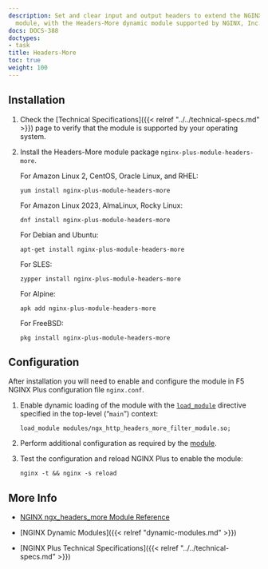 ```yaml
---
description: Set and clear input and output headers to extend the NGINX core [Headers](https://nginx.org/en/docs/http/ngx_http_headers_module.html)
  module, with the Headers-More dynamic module supported by NGINX, Inc.
docs: DOCS-388
doctypes:
- task
title: Headers-More
toc: true
weight: 100
---
```


<span id="install"></span>
## Installation

1. Check the [Technical Specifications]({{< relref "../../technical-specs.md" >}}) page to verify that the module is supported by your operating system.

2. Install the Headers-More module package `nginx-plus-module-headers-more`.

   For Amazon Linux 2, CentOS, Oracle Linux, and RHEL:

   ```shell
   yum install nginx-plus-module-headers-more
   ```

   For Amazon Linux 2023, AlmaLinux, Rocky Linux:

   ```shell
   dnf install nginx-plus-module-headers-more
   ```

   For Debian and Ubuntu:

   ```shell
   apt-get install nginx-plus-module-headers-more
   ```

   For SLES:

   ```shell
   zypper install nginx-plus-module-headers-more
   ```

   For Alpine:

   ```shell
   apk add nginx-plus-module-headers-more
   ```

   For FreeBSD:

   ```shell
   pkg install nginx-plus-module-headers-more
   ```

<span id="configure"></span>

## Configuration

After installation you will need to enable and configure the module in F5 NGINX Plus configuration file `nginx.conf`.

1. Enable dynamic loading of the module with the [`load_module`](https://nginx.org/en/docs/ngx_core_module.html#load_module) directive specified in the top-level (“`main`”) context:

   ```nginx
   load_module modules/ngx_http_headers_more_filter_module.so;
   ```

2. Perform additional configuration as required by the [module](https://github.com/openresty/headers-more-nginx-module).

3. Test the configuration and reload NGINX Plus to enable the module:

   ```shell
   nginx -t && nginx -s reload
   ```

<span id="info"></span>
## More Info

- [NGINX ngx_headers_more Module Reference](https://github.com/openresty/headers-more-nginx-module)

- [NGINX Dynamic Modules]({{< relref "dynamic-modules.md" >}})

- [NGINX Plus Technical Specifications]({{< relref "../../technical-specs.md" >}})
